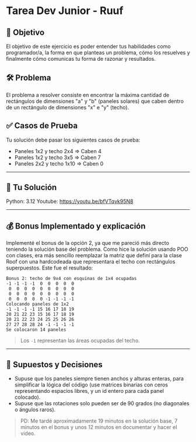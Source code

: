 # Tarea Dev Junior - Ruuf

## 🎯 Objetivo

El objetivo de este ejercicio es poder entender tus habilidades como programador/a, la forma en que planteas un problema, cómo los resuelves y finalmente cómo comunicas tu forma de razonar y resultados.

## 🛠️ Problema

El problema a resolver consiste en encontrar la máxima cantidad de rectángulos de dimensiones "a" y "b" (paneles solares) que caben dentro de un rectángulo de dimensiones "x" e "y" (techo).

## ✅ Casos de Prueba

Tu solución debe pasar los siguientes casos de prueba:
- Paneles 1x2 y techo 2x4 ⇒ Caben 4
- Paneles 1x2 y techo 3x5 ⇒ Caben 7
- Paneles 2x2 y techo 1x10 ⇒ Caben 0

---

## 📝 Tu Solución

Python: 3.12
Youtube: https://youtu.be/bfVTqvk95N8

---

## 💰 Bonus Implementado y explicación
Implementé el bonus de la opción 2, ya que me pareció más directo teniendo la solución base del problema. Como hice la solución usando POO con clases, era más sencillo reemplazar la matriz que definí para la clase Roof con una hardcodeada que representara el techo con rectángulos superpuestos. Este fue el resultado:
```
Bonus 2: techo de 9x4 con esquinas de 1x4 ocupadas
-1 -1 -1 -1  0  0  0  0  0
 0  0  0  0  0  0  0  0  0
 0  0  0  0  0  0  0  0  0
 0  0  0  0  0 -1 -1 -1 -1
Colocando paneles de 1x2
-1 -1 -1 -1 15 16 17 18 19
20 21 22 23 15 16 17 18 19
20 21 22 23 24 25 25 26 26
27 27 28 28 24 -1 -1 -1 -1
Se colocaron 14 paneles
```

> Los `-1` representan las áreas ocupadas del techo.

---

## 🤔 Supuestos y Decisiones

- Supuse que los paneles siempre tienen anchos y alturas enteras, para simplificar la lógica del código (use matrices binarias con ceros representando espacios libres, y un id entero para cada panel colocado).
- Supuse que las rotaciones solo pueden ser de 90 grados (no diagonales o ángulos raros).

> PD: Me tardé aproximadamente 19 minutos en la solución base, 7 minutos en el bonus y unos 12 minutos en documentar y hacer el video.